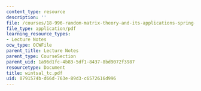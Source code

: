 ```yaml
---
content_type: resource
description: ''
file: /courses/18-996-random-matrix-theory-and-its-applications-spring-2004/0791574bd66d763e89d3c6572616d996_wintsal_tc.pdf
file_type: application/pdf
learning_resource_types:
- Lecture Notes
ocw_type: OCWFile
parent_title: Lecture Notes
parent_type: CourseSection
parent_uid: 1a96d1fc-4b83-5df1-8437-8bd9072f3987
resourcetype: Document
title: wintsal_tc.pdf
uid: 0791574b-d66d-763e-89d3-c6572616d996
---
```

